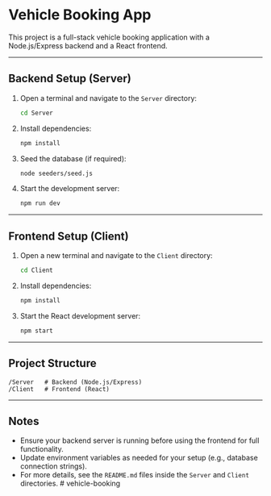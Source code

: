 # Vehicle Booking App

This project is a full-stack vehicle booking application with a Node.js/Express backend and a React frontend.

---

## Backend Setup (Server)

1. Open a terminal and navigate to the `Server` directory:
   ```bash
   cd Server
   ```
2. Install dependencies:
   ```bash
   npm install
   ```
3. Seed the database (if required):
   ```bash
   node seeders/seed.js
   ```
4. Start the development server:
   ```bash
   npm run dev
   ```

---

## Frontend Setup (Client)

1. Open a new terminal and navigate to the `Client` directory:
   ```bash
   cd Client
   ```
2. Install dependencies:
   ```bash
   npm install
   ```
3. Start the React development server:
   ```bash
   npm start
   ```

---

## Project Structure

```
/Server   # Backend (Node.js/Express)
/Client   # Frontend (React)
```

---

## Notes
- Ensure your backend server is running before using the frontend for full functionality.
- Update environment variables as needed for your setup (e.g., database connection strings).
- For more details, see the `README.md` files inside the `Server` and `Client` directories. #   v e h i c l e - b o o k i n g 
 
 
